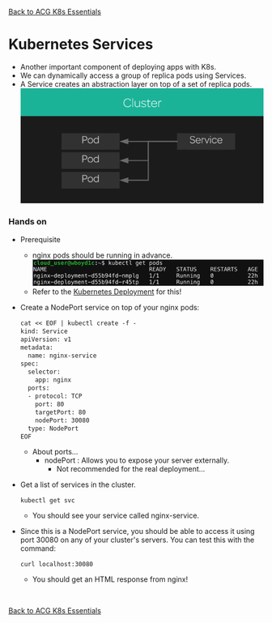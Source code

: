[Back to ACG K8s Essentials](../main.md)

# Kubernetes Services
- Another important component of deploying apps with K8s.
- We can dynamically access a group of replica pods using Services.
- A Service creates an abstraction layer on top of a set of replica pods.
  ![](images/001.png)

### Hands on
- Prerequisite
  - nginx pods should be running in advance.
    ![](images/002.png)
  - Refer to the [Kubernetes Deployment](../04_01/note.md#hands-on) for this!
- Create a NodePort service on top of your nginx pods:
  ```
  cat << EOF | kubectl create -f -
  kind: Service
  apiVersion: v1
  metadata:
    name: nginx-service
  spec:
    selector:
      app: nginx
    ports:
    - protocol: TCP
      port: 80
      targetPort: 80
      nodePort: 30080
    type: NodePort
  EOF
  ```
  - About ports...
    - nodePort : Allows you to expose your server externally.
      - Not recommended for the real deployment...

- Get a list of services in the cluster.
  ```
  kubectl get svc
  ```
  - You should see your service called nginx-service.

- Since this is a NodePort service, you should be able to access it using port 30080 on any of your cluster's servers. You can test this with the command:
  ```
  curl localhost:30080
  ```
  - You should get an HTML response from nginx!

<br>

[Back to ACG K8s Essentials](../main.md)